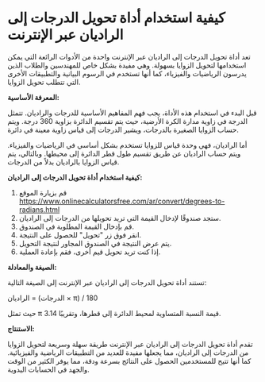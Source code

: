 كيفية استخدام أداة تحويل الدرجات إلى الراديان عبر الإنترنت
==========================================================

تعد أداة تحويل الدرجات إلى الراديان عبر الإنترنت واحدة من الأدوات الرائعة التي يمكن استخدامها لتحويل الزوايا بسهولة. وهي مفيدة بشكل خاص للمهندسين والطلاب الذين يدرسون الرياضيات والفيزياء، كما أنها تستخدم في الرسوم البيانية والتطبيقات الأخرى التي تتطلب تحويل الزوايا.

**المعرفة الأساسية:**

قبل البدء في استخدام هذه الأداة، يجب فهم المفاهيم الأساسية للدرجات والراديان. تتمثل الدرجة في زاوية مدارة الكرة الأرضية، حيث يتم تقسيم الدائرة بزاوية 360 درجة. ويتم حساب الزوايا الصغيرة بالدرجات، ويشير الدرجات إلى قياس زاوية معينة في دائرة.

أما الراديان، فهي وحدة قياس للزوايا تستخدم بشكل أساسي في الرياضيات والفيزياء. ويتم حساب الراديان عن طريق تقسيم طول قطر الدائرة إلى محيطها. وبالتالي، يتم قياس الزوايا بالراديان بدلاً من الدرجات.

**كيفية استخدام أداة تحويل الدرجات إلى الراديان:**

1. قم بزيارة الموقع <https://www.onlinecalculatorsfree.com/ar/convert/degrees-to-radians.html>
2. ستجد صندوقًا لإدخال القيمة التي تريد تحويلها من الدرجات إلى الراديان.
3. قم بإدخال القيمة المطلوبة في الصندوق.
4. انقر فوق زر "تحويل" للحصول على النتيجة.
5. يتم عرض النتيجة في الصندوق المجاور لنتيجة التحويل.
6. إذا كنت تريد تحويل قيم أخرى، فقم بإعادة العملية.

**الصيغة والمعادلة:**

تستند أداة تحويل الدرجات إلى الراديان عبر الإنترنت إلى الصيغة التالية:

الراديان = (الدرجات × π) / 180

حيث تمثل π قيمة النسبة المتساوية لمحيط الدائرة إلى قطرها، وتقريبًا 3.14.

**الاستنتاج:**

تقدم أداة تحويل الدرجات إلى الراديان عبر الإنترنت طريقة سهلة وسريعة لتحويل الزوايا من الدرجات إلى الراديان، مما يجعلها مفيدة للعديد من التطبيقات الرياضية والفيزيائية. كما أنها تتيح للمستخدمين الحصول على النتائج بسرعة ودقة، مما يوفر الكثير من الوقت والجهد في الحسابات اليدوية.